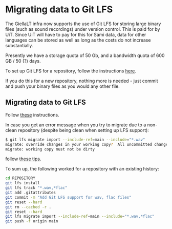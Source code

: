 # Migrating data to Git LFS

The GiellaLT infra now supports the use of Git LFS for storing large binary
files (such as sound recordings) under version control. This is paid for by
UiT. Since UiT will have to pay for this for Sámi data, data for other languages
can be stored as well as long as the costs do not increase substantially.

Presently we have a storage quota of 50 Gb, and a bandwidth quota of 600 GB / 50 (?) days.

To set up Git LFS for a repository, follow the instructions [here](https://git-lfs.com).

If you do this for a new repository, nothing more is needed - just commit and push your binary files as you would any other file.

## Migrating data to Git LFS 

Follow [these](https://github.com/git-lfs/git-lfs/blob/main/docs/man/git-lfs-migrate.adoc?utm_source=gitlfs_site&utm_medium=doc_man_migrate_link&utm_campaign=gitlfs#migrate-local-history)
instructions.

In case you get an error message when you try to migrate due to a non-clean
repository (despite being clean when setting up LFS support):

```sh
$ git lfs migrate import --include-ref=main --include="*.wav"
migrate: override changes in your working copy?  All uncommitted changes will be lost! [y/N] 
migrate: working copy must not be dirty
```

follow
[these tips](https://stackoverflow.com/questions/46704572/git-error-encountered-7-files-that-should-have-been-pointers-but-werent).

To sum up, the following worked for a repository with an existing history:

```sh
cd REPOSITORY
git lfs install
git lfs track "*.wav,*flac"
git add .gitattributes                           
git commit -m "Add Git LFS support for wav, flac files"
git reset --hard
git rm --cached -r .
git reset --hard
git lfs migrate import --include-ref=main --include="*.wav,*flac"
git push -f origin main
```
